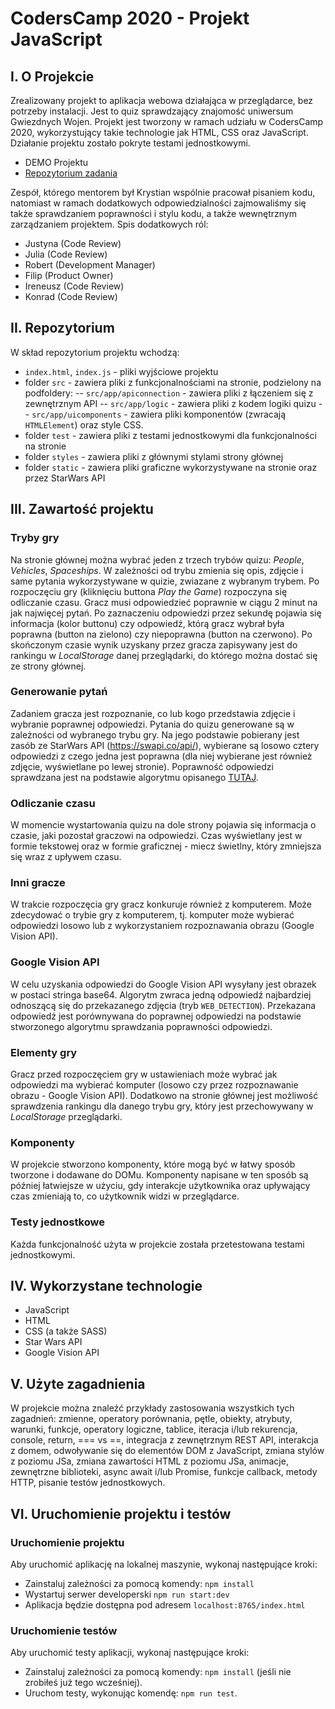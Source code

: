 # CodersCamp 2020 - Projekt JavaScript

## I. O Projekcie
Zrealizowany projekt to aplikacja webowa działająca w przeglądarce, bez potrzeby instalacji. Jest to quiz sprawdzający znajomość uniwersum Gwiezdnych Wojen. Projekt jest tworzony w ramach udziału w CodersCamp 2020, wykorzystujący takie technologie jak HTML, CSS oraz JavaScript. Działanie projektu zostało pokryte testami jednostkowymi.

- DEMO Projektu
- [Repozytorium zadania](https://github.com/CodersCamp2020/CodersCamp2020.Project.JavaScript.StarWarsQuiz)

Zespół, którego mentorem był Krystian wspólnie pracował pisaniem kodu, natomiast w ramach dodatkowych odpowiedzialności zajmowaliśmy się także sprawdzaniem poprawności i stylu kodu, a także wewnętrznym zarządzaniem projektem. Spis dodatkowych ról:
- Justyna (Code Review)
- Julia (Code Review)
- Robert (Development Manager)
- Filip (Product Owner)
- Ireneusz (Code Review)
- Konrad (Code Review)

## II. Repozytorium 
W skład repozytorium projektu wchodzą:
- `index.html`, `index.js` - pliki wyjściowe projektu
- folder `src` - zawiera pliki z funkcjonalnościami na stronie, podzielony na podfoldery:
-- `src/app/apiconnection` - zawiera pliki z łączeniem się z zewnętrznym API
-- `src/app/logic` - zawiera pliki z kodem logiki quizu
-- `src/app/uicomponents` - zawiera pliki komponentów (zwracają `HTMLElement`) oraz style CSS.
- folder `test` - zawiera pliki z testami jednostkowymi dla funkcjonalności na stronie
- folder `styles` - zawiera pliki z głównymi stylami strony głównej
- folder `static` - zawiera pliki graficzne wykorzystywane na stronie oraz przez StarWars API


## III. Zawartość projektu
### Tryby gry
Na stronie głównej można wybrać jeden z trzech trybów quizu: *People*, *Vehicles*, *Spaceships*. W zależności od trybu zmienia się opis, zdjęcie i same pytania wykorzystywane w quizie, zwiazane z wybranym trybem. Po rozpoczęciu gry (kliknięciu buttona *Play the Game*) rozpoczyna się odliczanie czasu. Gracz musi odpowiedzieć poprawnie w ciągu 2 minut na jak najwięcej pytań. Po zaznaczeniu odpowiedzi przez sekundę pojawia się informacja (kolor buttonu) czy odpowiedź, którą gracz wybrał była poprawna (button na zielono) czy niepoprawna (button na czerwono). Po skończonym czasie wynik uzyskany przez gracza zapisywany jest do rankingu w *LocalStorage* danej przeglądarki, do którego można dostać się ze strony głównej. 

### Generowanie pytań
Zadaniem gracza jest rozpoznanie, co lub kogo przedstawia zdjęcie i wybranie poprawnej odpowiedzi. Pytania do quizu generowane są w zależności od wybranego trybu gry. Na jego podstawie pobierany jest zasób ze StarWars API (https://swapi.co/api/), wybierane są losowo cztery odpowiedzi z czego jedna jest poprawna (dla niej wybierane jest również zdjęcie, wyświetlane po lewej stronie). 
Poprawność odpowiedzi sprawdzana jest na podstawie algorytmu opisanego [TUTAJ](https://medium.com/@sumn2u/string-similarity-comparision-in-js-with-examples-4bae35f13968).

### Odliczanie czasu
W momencie wystartowania quizu na dole strony pojawia się informacja o czasie, jaki pozostał graczowi na odpowiedzi. Czas wyświetlany jest w formie tekstowej oraz w formie graficznej - miecz świetlny, który zmniejsza się wraz z upływem czasu. 

### Inni gracze
W trakcie rozpoczęcia gry gracz konkuruje również z komputerem. Może zdecydować o trybie gry z komputerem, tj. komputer może wybierać odpowiedzi losowo lub z wykorzystaniem rozpoznawania obrazu (Google Vision API).

### Google Vision API
W celu uzyskania odpowiedzi do Google Vision API wysyłany jest obrazek w postaci stringa base64. Algorytm zwraca jedną odpowiedź najbardziej odnoszącą się do przekazanego zdjęcia (tryb `WEB_DETECTION`). Przekazana odpowiedź jest porównywana do poprawnej odpowiedzi na podstawie stworzonego algorytmu sprawdzania poprawności odpowiedzi.

### Elementy gry
Gracz przed rozpoczęciem gry w ustawieniach może wybrać jak odpowiedzi ma wybierać komputer (losowo czy przez rozpoznawanie obrazu - Google Vision API). Dodatkowo na stronie głównej jest możliwość sprawdzenia rankingu dla danego trybu gry, który jest przechowywany w *LocalStorage* przeglądarki.

### Komponenty 
W projekcie stworzono komponenty, które mogą być w łatwy sposób tworzone i dodawane do DOMu. Komponenty napisane w ten sposób są później łatwiejsze w użyciu, gdy interakcje użytkownika oraz upływający czas zmieniają to, co użytkownik widzi w przeglądarce.

### Testy jednostkowe
Każda funkcjonalność użyta w projekcie została przetestowana testami jednostkowymi. 

## IV. Wykorzystane technologie
- JavaScript
- HTML
- CSS (a także SASS)
- Star Wars API
- Google Vision API

## V. Użyte zagadnienia
W projekcie można znaleźć przykłady zastosowania wszystkich tych zagadnień: zmienne, operatory porównania, pętle, obiekty, atrybuty, warunki, funkcje, operatory logiczne, tablice, iteracja i/lub rekurencja, console, return, === vs ==, integracja z zewnętrznym REST API, interakcja z domem, odwoływanie się do elementów DOM z JavaScript, zmiana stylów z poziomu JSa, zmiana zawartości HTML z poziomu JSa, animacje, zewnętrzne biblioteki, async await i/lub Promise, funkcje callback, metody HTTP, pisanie testów jednostkowych.

## VI. Uruchomienie projektu i testów
### Uruchomienie projektu
Aby uruchomić aplikację na lokalnej maszynie, wykonaj następujące kroki:
- Zainstaluj zależności za pomocą komendy: `npm install`
- Wystartuj serwer developerski `npm run start:dev`
- Aplikacja będzie dostępna pod adresem `localhost:8765/index.html`

### Uruchomienie testów
Aby uruchomić testy aplikacji, wykonaj następujące kroki:
- Zainstaluj zależności za pomocą komendy: `npm install` (jeśli nie zrobiłeś już tego wcześniej).
- Uruchom testy, wykonując komendę: `npm run test`.